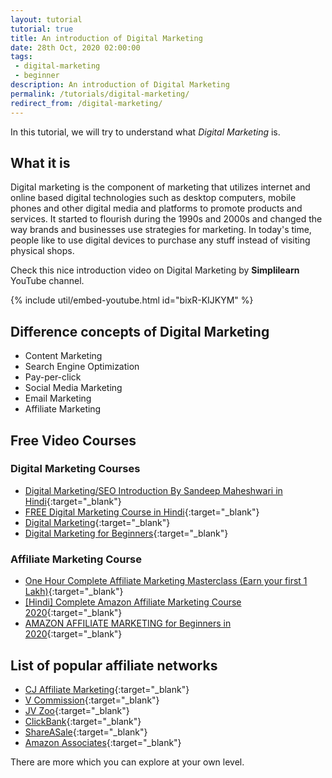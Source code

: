 ```yaml
---
layout: tutorial
tutorial: true
title: An introduction of Digital Marketing
date: 28th Oct, 2020 02:00:00
tags:
 - digital-marketing
 - beginner
description: An introduction of Digital Marketing
permalink: /tutorials/digital-marketing/
redirect_from: /digital-marketing/
---
```


In this tutorial, we will try to understand what _Digital Marketing_ is.

## What it is

Digital marketing is the component of marketing that utilizes internet and online based digital technologies such as desktop computers, mobile phones and other digital media and platforms to promote products and services.
It started to flourish during the 1990s and 2000s and changed the way brands and businesses use strategies for marketing.
In today's time, people like to use digital devices to purchase any stuff instead of visiting physical shops.

Check this nice introduction video on Digital Marketing by __Simplilearn__ YouTube channel.

{% include util/embed-youtube.html id="bixR-KIJKYM" %}

## Difference concepts of Digital Marketing

- Content Marketing
- Search Engine Optimization
- Pay-per-click
- Social Media Marketing
- Email Marketing
- Affiliate Marketing

## Free Video Courses

### Digital Marketing Courses

- [Digital Marketing/SEO Introduction By Sandeep Maheshwari in Hindi](https://www.youtube.com/watch?v=V1XjPdlqttU){:target="_blank"}
- [FREE Digital Marketing Course in Hindi](https://www.youtube.com/watch?v=zdi5hEDNmzY&list=PLd9tDukllEepYrfX-zy6NLbLRmHdPsukE){:target="_blank"}
- [Digital Marketing](https://www.youtube.com/watch?v=zd14KBbtvsk&list=PLuDaS_qIKeXFlDrAla1qfgElEt1PJR6Lb){:target="_blank"}
- [Digital Marketing for Beginners](https://www.youtube.com/watch?v=RK6AhSHHcOA&list=PLu4-mSyb4l4RrYXp_c4sslWR8BY51fRWV){:target="_blank"}

### Affiliate Marketing Course

- [One Hour Complete Affiliate Marketing Masterclass (Earn your first 1 Lakh)](https://www.youtube.com/watch?v=E6ONXO5-yzo){:target="_blank"}
- [[Hindi] Complete Amazon Affiliate Marketing Course 2020](https://www.youtube.com/watch?v=iKIO7_sZlnE&list=PLV-nj9Pb8mOY1v0Zpg0alopkbDlPXPVh3){:target="_blank"}
- [AMAZON AFFILIATE MARKETING for Beginners in 2020](https://www.youtube.com/watch?v=ZzcgdNpw_cI&list=PLifnQOsGyOSTYxFVLLZQo0MPEP2e5dh1Q){:target="_blank"}

## List of popular affiliate networks

- [CJ Affiliate Marketing](https://www.cj.com/){:target="_blank"}
- [V Commission](https://www.vcommission.com/){:target="_blank"}
- [JV Zoo](https://www.jvzoo.com/){:target="_blank"}
- [ClickBank](https://www.clickbank.com/){:target="_blank"}
- [ShareASale](https://www.shareasale.com/){:target="_blank"}
- [Amazon Associates](https://affiliate-program.amazon.com/){:target="_blank"}

There are more which you can explore at your own level.
